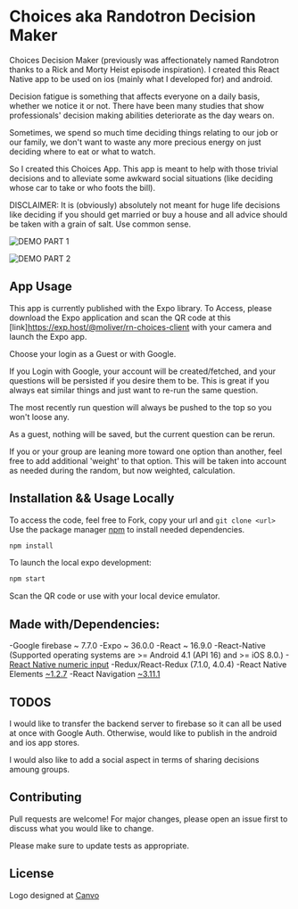 # Choices aka Randotron Decision Maker

Choices Decision Maker (previously was affectionately named Randotron thanks to a Rick and Morty Heist episode inspiration). 
I created this React Native app to be used on ios (mainly what I developed for) and android.

Decision fatigue is something that affects everyone on a daily basis, whether we notice it or not. There have been many studies that show professionals' decision making abilities deteriorate as the day wears on. 

Sometimes, we spend so much time deciding things relating to our job or our family, we don't want to waste any more precious energy on just deciding where to eat or what to watch. 

So I created this Choices App. This app is meant to help with those trivial decisions and to alleviate some awkward social situations (like deciding whose car to take or who foots the bill). 

DISCLAIMER: It is (obviously) absolutely not meant for huge life decisions like deciding if you should get married or buy a house and all advice should be taken with a grain of salt. Use common sense. 

![DEMO PART 1](https://github.com/moliver4/randotron-decision-maker-rn-client/blob/master/assets/demo1.gif)

![DEMO PART 2](https://github.com/moliver4/randotron-decision-maker-rn-client/blob/master/assets/demo2.gif)

## App Usage

This app is currently published with the Expo library. To Access, please download the Expo application and scan the QR code at this [link]https://exp.host/@moliver/rn-choices-client with your camera and launch the Expo app.

Choose your login as a Guest or with Google.

If you Login with Google, your account will be created/fetched, and your questions will be persisted if you desire them to be. This is great if you always eat similar things and just want to re-run the same question.

The most recently run question will always be pushed to the top so you won't loose any.

As a guest, nothing will be saved, but the current question can be rerun.

If you or your group are leaning more toward one option than another, feel free to add additional 'weight' to that option. This will be taken into account as needed during the random, but now weighted, calculation.

## Installation && Usage Locally

To access the code, feel free to Fork, copy your url and ```git clone <url>```
Use the package manager [npm](https://www.npmjs.com/) to install needed dependencies.

```bash
npm install
```
To launch the local expo development: 
```bash
npm start
```
Scan the QR code or use with your local device emulator. 

## Made with/Dependencies:
-Google firebase ~ 7.7.0
-Expo ~ 36.0.0
-React ~ 16.9.0
-React-Native
    (Supported operating systems are >= Android 4.1 (API 16) and >= iOS 8.0.)
-[React Native numeric input](https://www.npmjs.com/package/react-native-numeric-input)
-Redux/React-Redux (7.1.0, 4.0.4)
-React Native Elements [~1.2.7](https://react-native-elements.github.io/react-native-elements/)
-React Navigation [~3.11.1](https://www.npmjs.com/package/@react-navigation/native)


## TODOS 
I would like to transfer the backend server to firebase so it can all be used at once with Google Auth. Otherwise, would like to publish in the android and ios app stores. 

I would also like to add a social aspect in terms of sharing decisions amoung groups.

## Contributing
Pull requests are welcome! For major changes, please open an issue first to discuss what you would like to change.

Please make sure to update tests as appropriate.

## License
Logo designed at [Canvo](www.canvo.com)